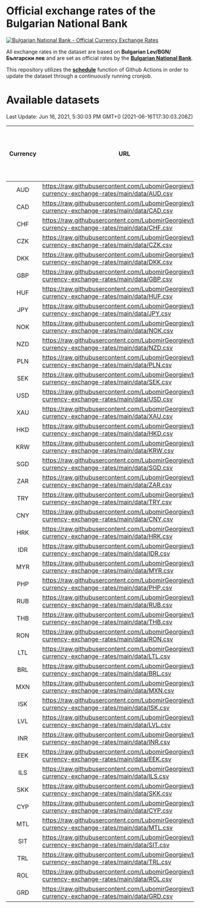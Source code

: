 # Official exchange rates of the Bulgarian National Bank

[![Bulgarian National Bank - Official Currency Exchange Rates](https://github.com/LubomirGeorgiev/bnb-currency-exchange-rates/actions/workflows/update-rates.yml/badge.svg?branch=main)](https://github.com/LubomirGeorgiev/bnb-currency-exchange-rates/actions/workflows/update-rates.yml)

All exchange rates in the dataset are based on **Bulgarian Lev/BGN/Български лев** and are set as official rates by the [**Bulgarian National Bank**](https://www.bnb.bg/Statistics/StExternalSector/StExchangeRates/StERForeignCurrencies/index.htm?toLang=_EN).

This repository utilizes the [**schedule**](https://docs.github.com/en/actions/reference/events-that-trigger-workflows) function of Github Actions in order to update the dataset through a continuously running cronjob.

# Available datasets

<!-- START LINKS (DO NOT EVER FU*ING DELETE THIS COMMENT FOR THE LOVE OF YOUR LIFE!!! IF YOU ARE CURIOS HOW IT WORKS, YOU CAN HAVE A LOOK AT ./src/updateReadme.ts) -->

Last Update: Jun 16, 2021, 5:30:03 PM GMT+0 (2021-06-16T17:30:03.208Z)

| Currency | URL                                                                                             | Number of records | Number of missing days that were filled in |
| :------: | ----------------------------------------------------------------------------------------------- | :---------------: | :----------------------------------------: |
|   AUD    | https://raw.githubusercontent.com/LubomirGeorgiev/bnb-currency-exchange-rates/main/data/AUD.csv |       7808        |                    2414                    |
|   CAD    | https://raw.githubusercontent.com/LubomirGeorgiev/bnb-currency-exchange-rates/main/data/CAD.csv |       7808        |                    2414                    |
|   CHF    | https://raw.githubusercontent.com/LubomirGeorgiev/bnb-currency-exchange-rates/main/data/CHF.csv |       7808        |                    2414                    |
|   CZK    | https://raw.githubusercontent.com/LubomirGeorgiev/bnb-currency-exchange-rates/main/data/CZK.csv |       7808        |                    2414                    |
|   DKK    | https://raw.githubusercontent.com/LubomirGeorgiev/bnb-currency-exchange-rates/main/data/DKK.csv |       7808        |                    2414                    |
|   GBP    | https://raw.githubusercontent.com/LubomirGeorgiev/bnb-currency-exchange-rates/main/data/GBP.csv |       7808        |                    2414                    |
|   HUF    | https://raw.githubusercontent.com/LubomirGeorgiev/bnb-currency-exchange-rates/main/data/HUF.csv |       7808        |                    2414                    |
|   JPY    | https://raw.githubusercontent.com/LubomirGeorgiev/bnb-currency-exchange-rates/main/data/JPY.csv |       7808        |                    2414                    |
|   NOK    | https://raw.githubusercontent.com/LubomirGeorgiev/bnb-currency-exchange-rates/main/data/NOK.csv |       7808        |                    2414                    |
|   NZD    | https://raw.githubusercontent.com/LubomirGeorgiev/bnb-currency-exchange-rates/main/data/NZD.csv |       7808        |                    2414                    |
|   PLN    | https://raw.githubusercontent.com/LubomirGeorgiev/bnb-currency-exchange-rates/main/data/PLN.csv |       7808        |                    2414                    |
|   SEK    | https://raw.githubusercontent.com/LubomirGeorgiev/bnb-currency-exchange-rates/main/data/SEK.csv |       7808        |                    2414                    |
|   USD    | https://raw.githubusercontent.com/LubomirGeorgiev/bnb-currency-exchange-rates/main/data/USD.csv |       7808        |                    2414                    |
|   XAU    | https://raw.githubusercontent.com/LubomirGeorgiev/bnb-currency-exchange-rates/main/data/XAU.csv |       7808        |                    2416                    |
|   HKD    | https://raw.githubusercontent.com/LubomirGeorgiev/bnb-currency-exchange-rates/main/data/HKD.csv |       7506        |                    2323                    |
|   KRW    | https://raw.githubusercontent.com/LubomirGeorgiev/bnb-currency-exchange-rates/main/data/KRW.csv |       7506        |                    2323                    |
|   SGD    | https://raw.githubusercontent.com/LubomirGeorgiev/bnb-currency-exchange-rates/main/data/SGD.csv |       7506        |                    2323                    |
|   ZAR    | https://raw.githubusercontent.com/LubomirGeorgiev/bnb-currency-exchange-rates/main/data/ZAR.csv |       7506        |                    2323                    |
|   TRY    | https://raw.githubusercontent.com/LubomirGeorgiev/bnb-currency-exchange-rates/main/data/TRY.csv |       5988        |                    1853                    |
|   CNY    | https://raw.githubusercontent.com/LubomirGeorgiev/bnb-currency-exchange-rates/main/data/CNY.csv |       5868        |                    1817                    |
|   HRK    | https://raw.githubusercontent.com/LubomirGeorgiev/bnb-currency-exchange-rates/main/data/HRK.csv |       5868        |                    1817                    |
|   IDR    | https://raw.githubusercontent.com/LubomirGeorgiev/bnb-currency-exchange-rates/main/data/IDR.csv |       5868        |                    1817                    |
|   MYR    | https://raw.githubusercontent.com/LubomirGeorgiev/bnb-currency-exchange-rates/main/data/MYR.csv |       5868        |                    1817                    |
|   PHP    | https://raw.githubusercontent.com/LubomirGeorgiev/bnb-currency-exchange-rates/main/data/PHP.csv |       5868        |                    1817                    |
|   RUB    | https://raw.githubusercontent.com/LubomirGeorgiev/bnb-currency-exchange-rates/main/data/RUB.csv |       5868        |                    1817                    |
|   THB    | https://raw.githubusercontent.com/LubomirGeorgiev/bnb-currency-exchange-rates/main/data/THB.csv |       5868        |                    1817                    |
|   RON    | https://raw.githubusercontent.com/LubomirGeorgiev/bnb-currency-exchange-rates/main/data/RON.csv |       5809        |                    1799                    |
|   LTL    | https://raw.githubusercontent.com/LubomirGeorgiev/bnb-currency-exchange-rates/main/data/LTL.csv |       5156        |                    1585                    |
|   BRL    | https://raw.githubusercontent.com/LubomirGeorgiev/bnb-currency-exchange-rates/main/data/BRL.csv |       4900        |                    1522                    |
|   MXN    | https://raw.githubusercontent.com/LubomirGeorgiev/bnb-currency-exchange-rates/main/data/MXN.csv |       4900        |                    1522                    |
|   ISK    | https://raw.githubusercontent.com/LubomirGeorgiev/bnb-currency-exchange-rates/main/data/ISK.csv |       4803        |                    1487                    |
|   LVL    | https://raw.githubusercontent.com/LubomirGeorgiev/bnb-currency-exchange-rates/main/data/LVL.csv |       4791        |                    1471                    |
|   INR    | https://raw.githubusercontent.com/LubomirGeorgiev/bnb-currency-exchange-rates/main/data/INR.csv |       4532        |                    1407                    |
|   EEK    | https://raw.githubusercontent.com/LubomirGeorgiev/bnb-currency-exchange-rates/main/data/EEK.csv |       4001        |                    1227                    |
|   ILS    | https://raw.githubusercontent.com/LubomirGeorgiev/bnb-currency-exchange-rates/main/data/ILS.csv |       3804        |                    1184                    |
|   SKK    | https://raw.githubusercontent.com/LubomirGeorgiev/bnb-currency-exchange-rates/main/data/SKK.csv |       2969        |                    911                     |
|   CYP    | https://raw.githubusercontent.com/LubomirGeorgiev/bnb-currency-exchange-rates/main/data/CYP.csv |       2904        |                    888                     |
|   MTL    | https://raw.githubusercontent.com/LubomirGeorgiev/bnb-currency-exchange-rates/main/data/MTL.csv |       2602        |                    797                     |
|   SIT    | https://raw.githubusercontent.com/LubomirGeorgiev/bnb-currency-exchange-rates/main/data/SIT.csv |       2544        |                    780                     |
|   TRL    | https://raw.githubusercontent.com/LubomirGeorgiev/bnb-currency-exchange-rates/main/data/TRL.csv |       1818        |                    559                     |
|   ROL    | https://raw.githubusercontent.com/LubomirGeorgiev/bnb-currency-exchange-rates/main/data/ROL.csv |       1697        |                    524                     |
|   GRD    | https://raw.githubusercontent.com/LubomirGeorgiev/bnb-currency-exchange-rates/main/data/GRD.csv |        361        |                    109                     |

<!-- END LINKS (DO NOT EVER FU*ING DELETE THIS COMMENT FOR THE LOVE OF YOUR LIFE!!! IF YOU ARE CURIOS HOW IT WORKS, YOU CAN HAVE A LOOK AT ./src/updateReadme.ts) -->
